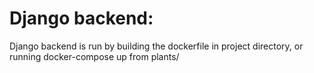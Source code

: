 # Django backend:

Django backend is run by building the dockerfile in project directory, 
or running docker-compose up from plants/
